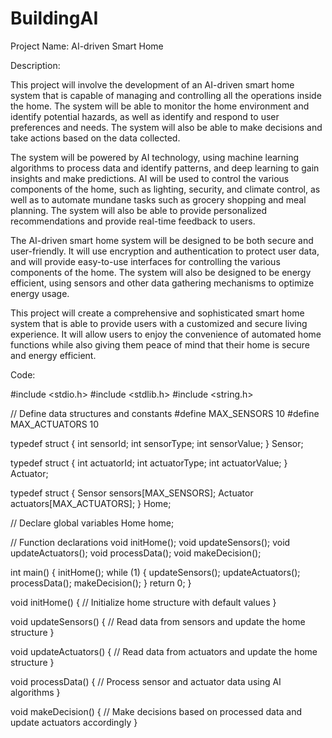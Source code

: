 # BuildingAI

Project Name: AI-driven Smart Home

Description:

This project will involve the development of an AI-driven smart home system that is capable of managing and controlling all the operations inside the home. The system will be able to monitor the home environment and identify potential hazards, as well as identify and respond to user preferences and needs. The system will also be able to make decisions and take actions based on the data collected.

The system will be powered by AI technology, using machine learning algorithms to process data and identify patterns, and deep learning to gain insights and make predictions. AI will be used to control the various components of the home, such as lighting, security, and climate control, as well as to automate mundane tasks such as grocery shopping and meal planning. The system will also be able to provide personalized recommendations and provide real-time feedback to users.

The AI-driven smart home system will be designed to be both secure and user-friendly. It will use encryption and authentication to protect user data, and will provide easy-to-use interfaces for controlling the various components of the home. The system will also be designed to be energy efficient, using sensors and other data gathering mechanisms to optimize energy usage.

This project will create a comprehensive and sophisticated smart home system that is able to provide users with a customized and secure living experience. It will allow users to enjoy the convenience of automated home functions while also giving them peace of mind that their home is secure and energy efficient.

Code:

#include <stdio.h>
#include <stdlib.h>
#include <string.h>

// Define data structures and constants
#define MAX_SENSORS 10
#define MAX_ACTUATORS 10

typedef struct {
	int sensorId;
	int sensorType;
	int sensorValue;
} Sensor;

typedef struct {
	int actuatorId;
	int actuatorType;
	int actuatorValue;
} Actuator;

typedef struct {
	Sensor sensors[MAX_SENSORS];
	Actuator actuators[MAX_ACTUATORS];
} Home;

// Declare global variables
Home home;

// Function declarations
void initHome();
void updateSensors();
void updateActuators();
void processData();
void makeDecision();

int main() {
	initHome();
	while (1) {
		updateSensors();
		updateActuators();
		processData();
		makeDecision();
	}
	return 0;
}

void initHome() {
	// Initialize home structure with default values
}

void updateSensors() {
	// Read data from sensors and update the home structure
}

void updateActuators() {
	// Read data from actuators and update the home structure
}

void processData() {
	// Process sensor and actuator data using AI algorithms
}

void makeDecision() {
	// Make decisions based on processed data and update actuators accordingly
}
